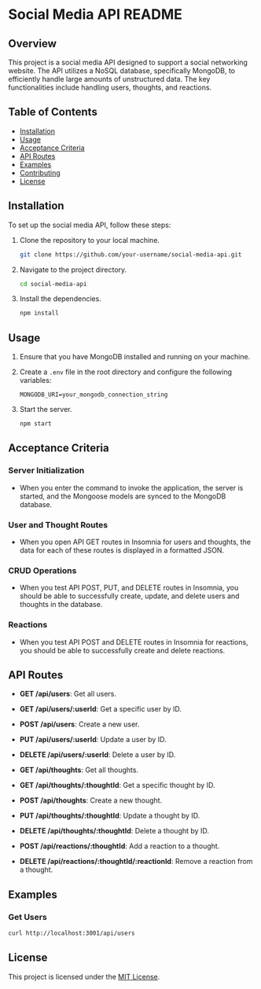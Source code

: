 # Social Media API README

## Overview

This project is a social media API designed to support a social networking website. The API utilizes a NoSQL database, specifically MongoDB, to efficiently handle large amounts of unstructured data. The key functionalities include handling users, thoughts, and reactions.

## Table of Contents

- [Installation](#installation)
- [Usage](#usage)
- [Acceptance Criteria](#acceptance-criteria)
- [API Routes](#api-routes)
- [Examples](#examples)
- [Contributing](#contributing)
- [License](#license)

## Installation

To set up the social media API, follow these steps:

1. Clone the repository to your local machine.
   ```bash
   git clone https://github.com/your-username/social-media-api.git
   ```

2. Navigate to the project directory.
   ```bash
   cd social-media-api
   ```

3. Install the dependencies.
   ```bash
   npm install
   ```

## Usage

1. Ensure that you have MongoDB installed and running on your machine.

2. Create a `.env` file in the root directory and configure the following variables:

   ```env
   MONGODB_URI=your_mongodb_connection_string
   ```

3. Start the server.
   ```bash
   npm start
   ```

## Acceptance Criteria

### Server Initialization

- When you enter the command to invoke the application, the server is started, and the Mongoose models are synced to the MongoDB database.

### User and Thought Routes

- When you open API GET routes in Insomnia for users and thoughts, the data for each of these routes is displayed in a formatted JSON.

### CRUD Operations

- When you test API POST, PUT, and DELETE routes in Insomnia, you should be able to successfully create, update, and delete users and thoughts in the database.

### Reactions

- When you test API POST and DELETE routes in Insomnia for reactions, you should be able to successfully create and delete reactions.

## API Routes

- **GET /api/users**: Get all users.
- **GET /api/users/:userId**: Get a specific user by ID.
- **POST /api/users**: Create a new user.
- **PUT /api/users/:userId**: Update a user by ID.
- **DELETE /api/users/:userId**: Delete a user by ID.

- **GET /api/thoughts**: Get all thoughts.
- **GET /api/thoughts/:thoughtId**: Get a specific thought by ID.
- **POST /api/thoughts**: Create a new thought.
- **PUT /api/thoughts/:thoughtId**: Update a thought by ID.
- **DELETE /api/thoughts/:thoughtId**: Delete a thought by ID.

- **POST /api/reactions/:thoughtId**: Add a reaction to a thought.
- **DELETE /api/reactions/:thoughtId/:reactionId**: Remove a reaction from a thought.

## Examples

### Get Users

```bash
curl http://localhost:3001/api/users
```

## License

This project is licensed under the [MIT License](LICENSE).